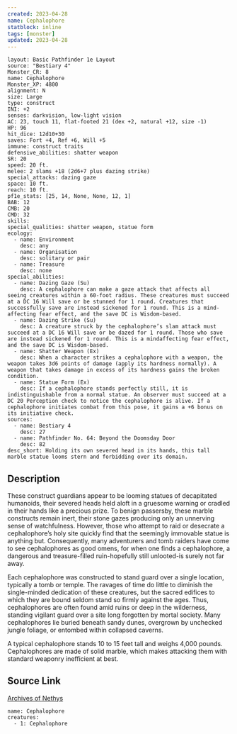 ```yaml
---
created: 2023-04-28
name: Cephalophore
statblock: inline
tags: [monster]
updated: 2023-04-28
---
```

```statblock
layout: Basic Pathfinder 1e Layout
source: "Bestiary 4"
Monster_CR: 8
name: Cephalophore
Monster_XP: 4800
alignment: N
size: Large
type: construct
INI: +2
senses: darkvision, low-light vision
AC: 23, touch 11, flat-footed 21 (dex +2, natural +12, size -1)
HP: 96
hit_dice: 12d10+30
saves: Fort +4, Ref +6, Will +5
immune: construct traits
defensive_abilities: shatter weapon
SR: 20
speed: 20 ft.
melee: 2 slams +18 (2d6+7 plus dazing strike)
special_attacks: dazing gaze
space: 10 ft.
reach: 10 ft.
pf1e_stats: [25, 14, None, None, 12, 1]
BAB: 12
CMB: 20
CMD: 32
skills: 
special_qualities: shatter weapon, statue form
ecology:
  - name: Environment
    desc: any
  - name: Organisation
    desc: solitary or pair
  - name: Treasure
    desc: none
special_abilities:
  - name: Dazing Gaze (Su)
    desc: A cephalophore can make a gaze attack that affects all seeing creatures within a 60-foot radius. These creatures must succeed at a DC 16 Will save or be stunned for 1 round. Creatures that successfully save are instead sickened for 1 round. This is a mind-affecting fear effect, and the save DC is Wisdom-based.
  - name: Dazing Strike (Su)
    desc: A creature struck by the cephalophore’s slam attack must succeed at a DC 16 Will save or be dazed for 1 round. Those who save are instead sickened for 1 round. This is a mindaffecting fear effect, and the save DC is Wisdom-based.
  - name: Shatter Weapon (Ex)
    desc: When a character strikes a cephalophore with a weapon, the weapon takes 3d6 points of damage (apply its hardness normally). A weapon that takes damage in excess of its hardness gains the broken condition.
  - name: Statue Form (Ex)
    desc: If a cephalophore stands perfectly still, it is indistinguishable from a normal statue. An observer must succeed at a DC 20 Perception check to notice the cephalophore is alive. If a cephalophore initiates combat from this pose, it gains a +6 bonus on its initiative check.
sources:
  - name: Bestiary 4
    desc: 27
  - name: Pathfinder No. 64: Beyond the Doomsday Door
    desc: 82
desc_short: Holding its own severed head in its hands, this tall marble statue looms stern and forbidding over its domain.
```
## Description
These construct guardians appear to be looming statues of decapitated humanoids, their severed heads held aloft in a gruesome warning or cradled in their hands like a precious prize. To benign passersby, these marble constructs remain inert, their stone gazes producing only an unnerving sense of watchfulness. However, those who attempt to raid or desecrate a cephalophore’s holy site quickly find that the seemingly immovable statue is anything but. Consequently, many adventurers and tomb raiders have come to see cephalophores as good omens, for when one finds a cephalophore, a dangerous and treasure-filled ruin-hopefully still unlooted-is surely not far away.

Each cephalophore was constructed to stand guard over a single location, typically a tomb or temple. The ravages of time do little to diminish the single-minded dedication of these creatures, but the sacred edifices to which they are bound seldom stand so firmly against the ages. Thus, cephalophores are often found amid ruins or deep in the wilderness, standing vigilant guard over a site long forgotten by mortal society. Many cephalophores lie buried beneath sandy dunes, overgrown by unchecked jungle foliage, or entombed within collapsed caverns.

A typical cephalophore stands 10 to 15 feet tall and weighs 4,000 pounds. Cephalophores are made of solid marble, which makes attacking them with standard weaponry inefficient at best.
## Source Link
[Archives of Nethys](https://aonprd.com/MonsterDisplay.aspx?ItemName=Cephalophore)
```encounter-table
name: Cephalophore
creatures:
  - 1: Cephalophore
```

